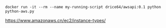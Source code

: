 ```
docker run -it --rm --name my-running-script drice64/awsapi:0.1 python python-aws.py
```

https://www.amazonaws.cn/ec2/instance-types/
